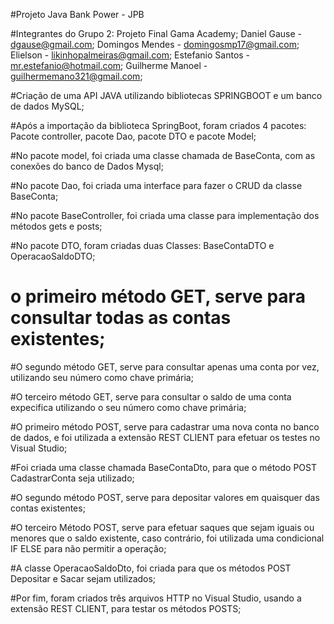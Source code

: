 #Projeto Java Bank Power - JPB

#Integrantes do Grupo 2: Projeto Final Gama Academy;
Daniel Gause - dgause@gmail.com;
Domingos Mendes - domingosmp17@gmail.com;
Elielson - likinhopalmeiras@gmail.com;
Estefanio Santos - mr.estefanio@hotmail.com;
Guilherme Manoel - guilhermemano321@gmail.com;

#Criação de uma API JAVA utilizando bibliotecas SPRINGBOOT e um banco de dados MySQL;

#Após a importação da biblioteca SpringBoot, foram criados 4 pacotes:
Pacote controller, pacote Dao, pacote DTO e pacote Model;

#No pacote model, foi criada uma classe chamada de BaseConta, com as conexões do banco de Dados Mysql;

#No pacote Dao, foi criada uma interface para fazer o CRUD da classe BaseConta;

#No pacote BaseController, foi criada uma classe para implementação dos métodos gets e posts;

#No pacote DTO, foram criadas duas Classes: BaseContaDTO e OperacaoSaldoDTO;

# o primeiro método GET, serve para consultar todas as contas existentes;

#O segundo método GET, serve para consultar apenas uma conta por vez, utilizando seu número como chave primária;

#O terceiro método GET, serve para consultar o saldo de uma conta expecifica utilizando o seu número como chave primária;

#O primeiro método POST, serve para cadastrar uma nova conta no banco de dados, e foi utilizada a extensão REST CLIENT para efetuar os testes no Visual Studio;

#Foi criada uma classe chamada BaseContaDto, para que o método POST CadastrarConta seja utilizado;

#O segundo método POST, serve para depositar valores em quaisquer das contas existentes;

 #O terceiro Método POST, serve para efetuar saques que sejam iguais ou menores que o saldo existente, caso contrário, foi utilizada uma condicional IF ELSE  para não permitir a operação;

#A classe OperacaoSaldoDto, foi criada para que os métodos POST Depositar e Sacar sejam utilizados;

#Por fim, foram criados três arquivos HTTP no Visual Studio, usando a extensão REST CLIENT, para testar os métodos POSTS;
